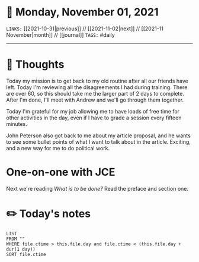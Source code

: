 # 📅 Monday, November 01, 2021
`LINKS:` [[2021-10-31|previous]] // [[2021-11-02|next]] // [[2021-11 November|month]] // [[journal]] 
`TAGS:` #daily

---
# 💭 Thoughts
Today my mission is to get back to my old routine after all our friends have left. Today I'm reviewing all the disagreements I had during training. There are over 60, so this should take me the larger part of 2 days to complete. After I'm done, I'll meet with Andrew and we'll go through them together. 

Today I'm grateful for my job allowing me to have loads of free time for other activities in the day, even if I have to grade a session every fifteen minutes.

John Peterson also got back to me about my article proposal, and he wants to see some bullet points of what I want to talk about in the article. Exciting, and a new way for me to do political work. 

# One-on-one with JCE
Next we're reading *What is to be done?* Read the preface and section one. 

# ✏️ Today's notes
```dataview
LIST 
FROM ""
WHERE file.ctime > this.file.day and file.ctime < (this.file.day + dur(1 day))
SORT file.ctime
```
